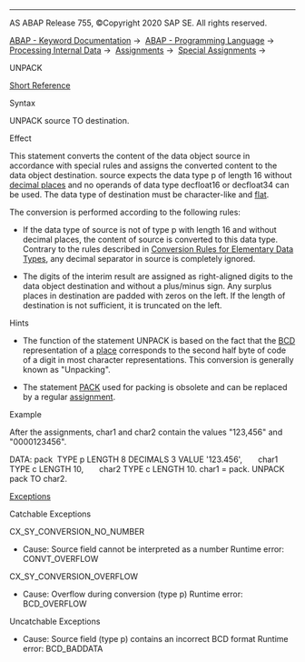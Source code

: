   

* * *

AS ABAP Release 755, ©Copyright 2020 SAP SE. All rights reserved.

[ABAP - Keyword Documentation](javascript:call_link\('abenabap.htm'\)) →  [ABAP - Programming Language](javascript:call_link\('abenabap_reference.htm'\)) →  [Processing Internal Data](javascript:call_link\('abenabap_data_working.htm'\)) →  [Assignments](javascript:call_link\('abenvalue_assignments.htm'\)) →  [Special Assignments](javascript:call_link\('abenabap_data_move.htm'\)) → 

UNPACK

[Short Reference](javascript:call_link\('abapunpack_shortref.htm'\))

Syntax

UNPACK source TO destination.

Effect

This statement converts the content of the data object source in accordance with special rules and assigns the converted content to the data object destination. source expects the data type p of length 16 without [decimal places](javascript:call_link\('abendecimal_place_glosry.htm'\) "Glossary Entry") and no operands of data type decfloat16 or decfloat34 can be used. The data type of destination must be character-like and [flat](javascript:call_link\('abenflat_glosry.htm'\) "Glossary Entry").

The conversion is performed according to the following rules:

-   If the data type of source is not of type p with length 16 and without decimal places, the content of source is converted to this data type. Contrary to the rules described in [Conversion Rules for Elementary Data Types](javascript:call_link\('abenconversion_elementary.htm'\)), any decimal separator in source is completely ignored.
    

-   The digits of the interim result are assigned as right-aligned digits to the data object destination and without a plus/minus sign. Any surplus places in destination are padded with zeros on the left. If the length of destination is not sufficient, it is truncated on the left.
    

Hints

-   The function of the statement UNPACK is based on the fact that the [BCD](javascript:call_link\('abenbcd_glosry.htm'\) "Glossary Entry") representation of a [place](javascript:call_link\('abenplace_glosry.htm'\) "Glossary Entry") corresponds to the second half byte of code of a digit in most character representations. This conversion is generally known as "Unpacking".

-   The statement [PACK](javascript:call_link\('abappack.htm'\)) used for packing is obsolete and can be replaced by a regular [assignment](javascript:call_link\('abapmove.htm'\)).
    

Example

After the assignments, char1 and char2 contain the values "123,456" and "0000123456".

DATA: pack  TYPE p LENGTH 8 DECIMALS 3 VALUE '123.456',
      char1 TYPE c LENGTH 10,
      char2 TYPE c LENGTH 10.
char1 = pack.
UNPACK pack TO char2.

[Exceptions](javascript:call_link\('abenabap_language_exceptions.htm'\))

Catchable Exceptions

CX\_SY\_CONVERSION\_NO\_NUMBER

-   Cause: Source field cannot be interpreted as a number
    Runtime error: CONVT\_OVERFLOW

CX\_SY\_CONVERSION\_OVERFLOW

-   Cause: Overflow during conversion (type p)
    Runtime error: BCD\_OVERFLOW
    

Uncatchable Exceptions

-   Cause: Source field (type p) contains an incorrect BCD format
    Runtime error: BCD\_BADDATA